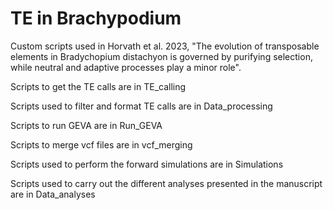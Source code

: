 # TE in Brachypodium
Custom scripts used in Horvath et al. 2023, "The evolution of transposable elements in Bradychopium distachyon is governed by purifying selection, while neutral and adaptive processes play a minor role".


Scripts to get the TE calls are in TE_calling

Scripts used to filter and format TE calls are in Data_processing

Scripts to run GEVA are in Run_GEVA

Scripts to merge vcf files are in vcf_merging

Scripts used to perform the forward simulations are in Simulations

Scripts used to carry out the different analyses presented in the manuscript are in Data_analyses

